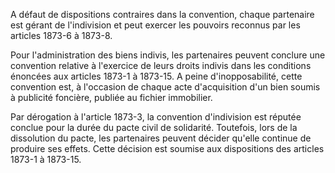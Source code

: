 A défaut de dispositions contraires dans la convention, chaque partenaire est gérant de l'indivision et peut exercer les pouvoirs reconnus par les articles 1873-6 à 1873-8.



Pour l'administration des biens indivis, les partenaires peuvent conclure une convention relative à l'exercice de leurs droits indivis dans les conditions énoncées aux articles 1873-1 à 1873-15. A peine d'inopposabilité, cette convention est, à l'occasion de chaque acte d'acquisition d'un bien soumis à publicité foncière, publiée au fichier immobilier. 


Par dérogation à l'article 1873-3, la convention d'indivision est réputée conclue pour la durée du pacte civil de solidarité. Toutefois, lors de la dissolution du pacte, les partenaires peuvent décider qu'elle continue de produire ses effets. Cette décision est soumise aux dispositions des articles 1873-1 à 1873-15.

